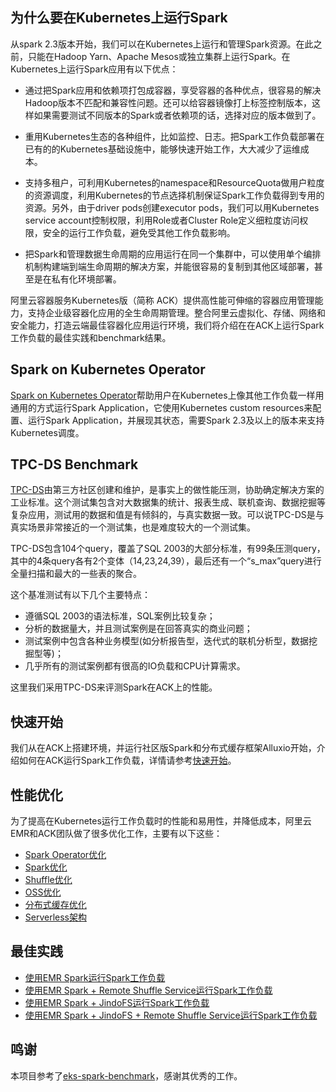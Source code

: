 ## 为什么要在Kubernetes上运行Spark

从spark 2.3版本开始，我们可以在Kubernetes上运行和管理Spark资源。在此之前，只能在Hadoop Yarn、Apache Mesos或独立集群上运行Spark。在Kubernetes上运行Spark应用有以下优点：

- 通过把Spark应用和依赖项打包成容器，享受容器的各种优点，很容易的解决Hadoop版本不匹配和兼容性问题。还可以给容器镜像打上标签控制版本，这样如果需要测试不同版本的Spark或者依赖项的话，选择对应的版本做到了。

- 重用Kubernetes生态的各种组件，比如监控、日志。把Spark工作负载部署在已有的的Kubernetes基础设施中，能够快速开始工作，大大减少了运维成本。
- 支持多租户，可利用Kubernetes的namespace和ResourceQuota做用户粒度的资源调度，利用Kubernetes的节点选择机制保证Spark工作负载得到专用的资源。另外，由于driver pods创建executor pods，我们可以用Kubernetes service account控制权限，利用Role或者Cluster Role定义细粒度访问权限，安全的运行工作负载，避免受其他工作负载影响。

- 把Spark和管理数据生命周期的应用运行在同一个集群中，可以使用单个编排机制构建端到端生命周期的解决方案，并能很容易的复制到其他区域部署，甚至是在私有化环境部署。

阿里云容器服务Kubernetes版（简称 ACK）提供高性能可伸缩的容器应用管理能力，支持企业级容器化应用的全生命周期管理。整合阿里云虚拟化、存储、网络和安全能力，打造云端最佳容器化应用运行环境，我们将介绍在在ACK上运行Spark工作负载的最佳实践和benchmark结果。

## Spark on Kubernetes Operator

[Spark on Kubernetes Operator](https://github.com/AliyunContainerService/spark-on-k8s-operator)帮助用户在Kubernetes上像其他工作负载一样用通用的方式运行Spark Application，它使用Kubernetes custom resources来配置、运行Spark Application，并展现其状态，需要Spark 2.3及以上的版本来支持Kubernetes调度。

## TPC-DS Benchmark

[TPC-DS](http://www.tpc.org/tpcds/)由第三方社区创建和维护，是事实上的做性能压测，协助确定解决方案的工业标准。这个测试集包含对大数据集的统计、报表生成、联机查询、数据挖掘等复杂应用，测试用的数据和值是有倾斜的，与真实数据一致。可以说TPC-DS是与真实场景非常接近的一个测试集，也是难度较大的一个测试集。

TPC-DS包含104个query，覆盖了SQL 2003的大部分标准，有99条压测query，其中的4条query各有2个变体（14,23,24,39），最后还有一个“s_max”query进行全量扫描和最大的一些表的聚合。

这个基准测试有以下几个主要特点：

- 遵循SQL 2003的语法标准，SQL案例比较复杂；
- 分析的数据量大，并且测试案例是在回答真实的商业问题；
- 测试案例中包含各种业务模型(如分析报告型，迭代式的联机分析型，数据挖掘型等)；
- 几乎所有的测试案例都有很高的IO负载和CPU计算需求。

这里我们采用TPC-DS来评测Spark在ACK上的性能。

## 快速开始

我们从在ACK上搭建环境，并运行社区版Spark和分布式缓存框架Alluxio开始，介绍如何在ACK运行Spark工作负载，详情请参考[快速开始](docs/quickstart/benchmark_env.md)。

## 性能优化

为了提高在Kubernetes运行工作负载时的性能和易用性，并降低成本，阿里云EMR和ACK团队做了很多优化工作，主要有以下这些：

- [Spark Operator优化](docs/performance/spark-operator.md)
- [Spark优化](docs/performance/emr-spark.md)
- [Shuffle优化](docs/performance/remote-shuffle-service.md)
- [OSS优化](docs/performance/oss.md)
- [分布式缓存优化](docs/performance/jindofs.md)
- [Serverless架构](docs/performance/serverless.md)

## 最佳实践

- [使用EMR Spark运行Spark工作负载](./docs/bestpractice/emrspark.md)
- [使用EMR Spark + Remote Shuffle Service运行Spark工作负载](./docs/bestpractice/emrspark-ess.md)
- [使用EMR Spark + JindoFS运行Spark工作负载](./docs/bestpractice/emrspark-jindofs.md)
- [使用EMR Spark + JindoFS + Remote Shuffle Service运行Spark工作负载](./docs/bestpractice/emrspark-ess-jindofs.md)

## 鸣谢
本项目参考了[eks-spark-benchmark](https://github.com/aws-samples/eks-spark-benchmark)，感谢其优秀的工作。